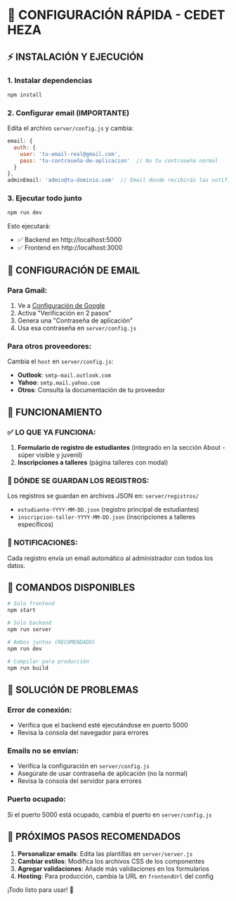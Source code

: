 # 🚀 CONFIGURACIÓN RÁPIDA - CEDET HEZA

## ⚡ INSTALACIÓN Y EJECUCIÓN

### 1. Instalar dependencias
```bash
npm install
```

### 2. Configurar email (IMPORTANTE)
Edita el archivo `server/config.js` y cambia:
```javascript
email: {
  auth: {
    user: 'tu-email-real@gmail.com',
    pass: 'tu-contraseña-de-aplicacion'  // No tu contraseña normal
  }
},
adminEmail: 'admin@tu-dominio.com'  // Email donde recibirás las notificaciones
```

### 3. Ejecutar todo junto
```bash
npm run dev
```

Esto ejecutará:
- ✅ Backend en http://localhost:5000
- ✅ Frontend en http://localhost:3000

## 📧 CONFIGURACIÓN DE EMAIL

### Para Gmail:
1. Ve a [Configuración de Google](https://myaccount.google.com/security)
2. Activa "Verificación en 2 pasos"
3. Genera una "Contraseña de aplicación"
4. Usa esa contraseña en `server/config.js`

### Para otros proveedores:
Cambia el `host` en `server/config.js`:
- **Outlook**: `smtp-mail.outlook.com`
- **Yahoo**: `smtp.mail.yahoo.com`
- **Otros**: Consulta la documentación de tu proveedor

## 📁 FUNCIONAMIENTO

### ✅ LO QUE YA FUNCIONA:
1. **Formulario de registro de estudiantes** (integrado en la sección About - súper visible y juvenil)
2. **Inscripciones a talleres** (página talleres con modal)

### 📂 DÓNDE SE GUARDAN LOS REGISTROS:
Los registros se guardan en archivos JSON en: `server/registros/`
- `estudiante-YYYY-MM-DD.json` (registro principal de estudiantes)
- `inscripcion-taller-YYYY-MM-DD.json` (inscripciones a talleres específicos)

### 📧 NOTIFICACIONES:
Cada registro envía un email automático al administrador con todos los datos.

## 🔧 COMANDOS DISPONIBLES

```bash
# Solo frontend
npm start

# Solo backend
npm run server

# Ambos juntos (RECOMENDADO)
npm run dev

# Compilar para producción
npm run build
```

## 🚨 SOLUCIÓN DE PROBLEMAS

### Error de conexión:
- Verifica que el backend esté ejecutándose en puerto 5000
- Revisa la consola del navegador para errores

### Emails no se envían:
- Verifica la configuración en `server/config.js`
- Asegúrate de usar contraseña de aplicación (no la normal)
- Revisa la consola del servidor para errores

### Puerto ocupado:
Si el puerto 5000 está ocupado, cambia el puerto en `server/config.js`

## 🎯 PRÓXIMOS PASOS RECOMENDADOS

1. **Personalizar emails**: Edita las plantillas en `server/server.js`
2. **Cambiar estilos**: Modifica los archivos CSS de los componentes
3. **Agregar validaciones**: Añade más validaciones en los formularios
4. **Hosting**: Para producción, cambia la URL en `frontendUrl` del config

¡Todo listo para usar! 🎉 